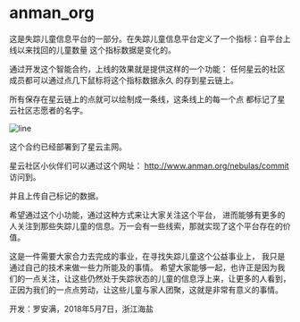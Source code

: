 # anman_org
这是失踪儿童信息平台的一部分。在失踪儿童信息平台定义了一个指标：自平台上线以来找回的儿童数量
这个指标数据是变化的。

通过开发这个智能合约，上线的效果就是提供这样的一个功能：
任何星云的社区成员都可以通过点几下鼠标将这个指标数据永久
的存到星云链上。

所有保存在星云链上的点就可以绘制成一条线，这条线上的每一个点
都标记了星云社区志愿者的名字。

![line](https://raw.githubusercontent.com/luoam/anman_org_nebulas/master/img/line.png)

这个合约已经部署到了星云主网。

星云社区小伙伴们可以通过这个网址：
http://www.anman.org/nebulas/commit 访问到。

并且上传自己标记的数据。

希望通过这个小功能，通过这种方式来让大家关注这个平台，
进而能够有更多的人关注到那些失踪儿童的信息。万一会有一些线索，那就实现了这个平台存在的价值。


这是一件需要大家合力去完成的事业，在寻找失踪儿童这个公益事业上，
我只是通过自己的技术来做一些力所能及的事情。
希望大家能够一起，也许正是因为我们的一点关注，让这些仍然处于失踪状态的儿童的信息浮上来，让更多的人看到，
正因为我们的一点点劳动，让这些儿童与家人团聚，这就是非常有意义的事情。

开发：罗安满，2018年5月7日，浙江海盐



